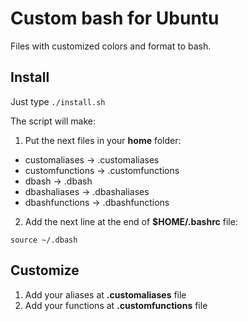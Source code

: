 # Custom bash for Ubuntu

Files with customized colors and format to bash.

## Install

Just type `./install.sh`

The script will make:

1. Put the next files in your **home** folder:
* customaliases -> .customaliases
* customfunctions -> .customfunctions
* dbash -> .dbash
* dbashaliases -> .dbashaliases
* dbashfunctions -> .dbashfunctions

2. Add the next line at the end of **$HOME/.bashrc** file:

```
source ~/.dbash
```

## Customize

1. Add your aliases at **.customaliases** file
2. Add your functions at **.customfunctions** file
